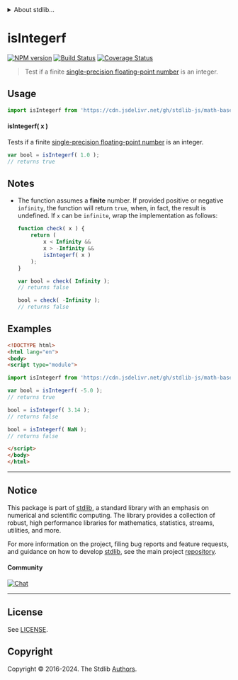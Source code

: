 <!--

@license Apache-2.0

Copyright (c) 2024 The Stdlib Authors.

Licensed under the Apache License, Version 2.0 (the "License");
you may not use this file except in compliance with the License.
You may obtain a copy of the License at

   http://www.apache.org/licenses/LICENSE-2.0

Unless required by applicable law or agreed to in writing, software
distributed under the License is distributed on an "AS IS" BASIS,
WITHOUT WARRANTIES OR CONDITIONS OF ANY KIND, either express or implied.
See the License for the specific language governing permissions and
limitations under the License.

-->


<details>
  <summary>
    About stdlib...
  </summary>
  <p>We believe in a future in which the web is a preferred environment for numerical computation. To help realize this future, we've built stdlib. stdlib is a standard library, with an emphasis on numerical and scientific computation, written in JavaScript (and C) for execution in browsers and in Node.js.</p>
  <p>The library is fully decomposable, being architected in such a way that you can swap out and mix and match APIs and functionality to cater to your exact preferences and use cases.</p>
  <p>When you use stdlib, you can be absolutely certain that you are using the most thorough, rigorous, well-written, studied, documented, tested, measured, and high-quality code out there.</p>
  <p>To join us in bringing numerical computing to the web, get started by checking us out on <a href="https://github.com/stdlib-js/stdlib">GitHub</a>, and please consider <a href="https://opencollective.com/stdlib">financially supporting stdlib</a>. We greatly appreciate your continued support!</p>
</details>

# isIntegerf

[![NPM version][npm-image]][npm-url] [![Build Status][test-image]][test-url] [![Coverage Status][coverage-image]][coverage-url] <!-- [![dependencies][dependencies-image]][dependencies-url] -->

> Test if a finite [single-precision floating-point number][ieee754] is an integer.



<section class="usage">

## Usage

```javascript
import isIntegerf from 'https://cdn.jsdelivr.net/gh/stdlib-js/math-base-assert-is-integerf@esm/index.mjs';
```

#### isIntegerf( x )

Tests if a finite [single-precision floating-point number][ieee754] is an integer.

```javascript
var bool = isIntegerf( 1.0 );
// returns true
```

</section>

<!-- /.usage -->

<section class="notes">

## Notes

-   The function assumes a **finite** number. If provided positive or negative `infinity`, the function will return `true`, when, in fact, the result is undefined. If `x` can be `infinite`, wrap the implementation as follows:

    ```javascript
    function check( x ) {
        return (
            x < Infinity &&
            x > -Infinity &&
            isIntegerf( x )
        );
    }

    var bool = check( Infinity );
    // returns false

    bool = check( -Infinity );
    // returns false
    ```

</section>

<!-- /.notes -->

<section class="examples">

## Examples

<!-- eslint no-undef: "error" -->

```html
<!DOCTYPE html>
<html lang="en">
<body>
<script type="module">

import isIntegerf from 'https://cdn.jsdelivr.net/gh/stdlib-js/math-base-assert-is-integerf@esm/index.mjs';

var bool = isIntegerf( -5.0 );
// returns true

bool = isIntegerf( 3.14 );
// returns false

bool = isIntegerf( NaN );
// returns false

</script>
</body>
</html>
```

</section>

<!-- /.examples -->

<!-- C interface documentation. -->



<!-- Section for related `stdlib` packages. Do not manually edit this section, as it is automatically populated. -->

<section class="related">

</section>

<!-- /.related -->

<!-- Section for all links. Make sure to keep an empty line after the `section` element and another before the `/section` close. -->


<section class="main-repo" >

* * *

## Notice

This package is part of [stdlib][stdlib], a standard library with an emphasis on numerical and scientific computing. The library provides a collection of robust, high performance libraries for mathematics, statistics, streams, utilities, and more.

For more information on the project, filing bug reports and feature requests, and guidance on how to develop [stdlib][stdlib], see the main project [repository][stdlib].

#### Community

[![Chat][chat-image]][chat-url]

---

## License

See [LICENSE][stdlib-license].


## Copyright

Copyright &copy; 2016-2024. The Stdlib [Authors][stdlib-authors].

</section>

<!-- /.stdlib -->

<!-- Section for all links. Make sure to keep an empty line after the `section` element and another before the `/section` close. -->

<section class="links">

[npm-image]: http://img.shields.io/npm/v/@stdlib/math-base-assert-is-integerf.svg
[npm-url]: https://npmjs.org/package/@stdlib/math-base-assert-is-integerf

[test-image]: https://github.com/stdlib-js/math-base-assert-is-integerf/actions/workflows/test.yml/badge.svg?branch=main
[test-url]: https://github.com/stdlib-js/math-base-assert-is-integerf/actions/workflows/test.yml?query=branch:main

[coverage-image]: https://img.shields.io/codecov/c/github/stdlib-js/math-base-assert-is-integerf/main.svg
[coverage-url]: https://codecov.io/github/stdlib-js/math-base-assert-is-integerf?branch=main

<!--

[dependencies-image]: https://img.shields.io/david/stdlib-js/math-base-assert-is-integerf.svg
[dependencies-url]: https://david-dm.org/stdlib-js/math-base-assert-is-integerf/main

-->

[chat-image]: https://img.shields.io/gitter/room/stdlib-js/stdlib.svg
[chat-url]: https://app.gitter.im/#/room/#stdlib-js_stdlib:gitter.im

[stdlib]: https://github.com/stdlib-js/stdlib

[stdlib-authors]: https://github.com/stdlib-js/stdlib/graphs/contributors

[umd]: https://github.com/umdjs/umd
[es-module]: https://developer.mozilla.org/en-US/docs/Web/JavaScript/Guide/Modules

[deno-url]: https://github.com/stdlib-js/math-base-assert-is-integerf/tree/deno
[deno-readme]: https://github.com/stdlib-js/math-base-assert-is-integerf/blob/deno/README.md
[umd-url]: https://github.com/stdlib-js/math-base-assert-is-integerf/tree/umd
[umd-readme]: https://github.com/stdlib-js/math-base-assert-is-integerf/blob/umd/README.md
[esm-url]: https://github.com/stdlib-js/math-base-assert-is-integerf/tree/esm
[esm-readme]: https://github.com/stdlib-js/math-base-assert-is-integerf/blob/esm/README.md
[branches-url]: https://github.com/stdlib-js/math-base-assert-is-integerf/blob/main/branches.md

[stdlib-license]: https://raw.githubusercontent.com/stdlib-js/math-base-assert-is-integerf/main/LICENSE

[ieee754]: https://en.wikipedia.org/wiki/IEEE_754-1985

</section>

<!-- /.links -->
